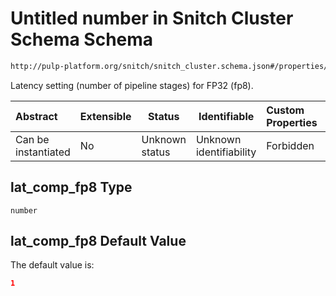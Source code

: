 # Untitled number in Snitch Cluster Schema Schema

```txt
http://pulp-platform.org/snitch/snitch_cluster.schema.json#/properties/lat_comp_fp8
```

Latency setting (number of pipeline stages) for FP32 (fp8).


| Abstract            | Extensible | Status         | Identifiable            | Custom Properties | Additional Properties | Access Restrictions | Defined In                                                                        |
| :------------------ | ---------- | -------------- | ----------------------- | :---------------- | --------------------- | ------------------- | --------------------------------------------------------------------------------- |
| Can be instantiated | No         | Unknown status | Unknown identifiability | Forbidden         | Allowed               | none                | [snitch_cluster.schema.json\*](snitch_cluster.schema.json "open original schema") |

## lat_comp_fp8 Type

`number`

## lat_comp_fp8 Default Value

The default value is:

```json
1
```
